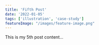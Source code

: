 ```yaml
---
title: 'Fifth Post'
date: '2022-01-05'
tags: ['illustration', 'case-study']
featureImage: "/images/feature-image.png"
---
```


This is my 5th post content...

